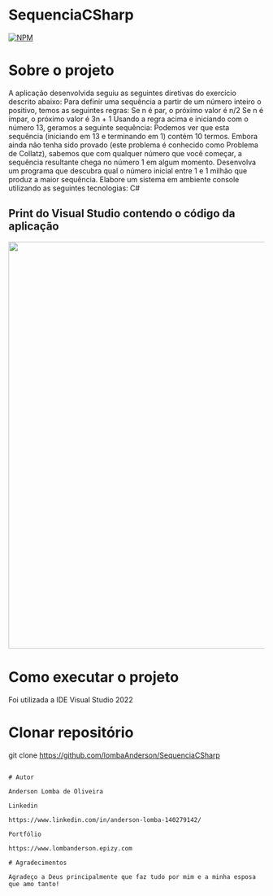 # SequenciaCSharp

[![NPM](https://img.shields.io/npm/l/react)](https://github.com/LombaAnderson/SequenciaCSharp/blob/main/LICENSE)


# Sobre o projeto
A aplicação desenvolvida seguiu as seguintes diretivas do exercício  descrito abaixo: 
Para definir uma sequência a partir de um número inteiro o positivo, temos as seguintes regras:
Se n é par, o próximo valor é n/2
Se n é ímpar, o próximo valor é 3n + 1
Usando a regra acima e iniciando com o número 13, geramos a seguinte
sequência:
Podemos ver que esta sequência (iniciando em 13 e terminando em 1) contém
10 termos. Embora ainda não tenha sido provado (este problema é conhecido
como Problema de Collatz), sabemos que com qualquer número que você
começar, a sequência resultante chega no número 1 em algum momento.
Desenvolva um programa que descubra qual o número inicial entre 1 e 1
milhão que produz a maior sequência.
Elabore um sistema em ambiente console utilizando as seguintes tecnologias: C# 


## Print do Visual Studio contendo o código da aplicação
<div align="center">
<img src="https://user-images.githubusercontent.com/60937513/192590784-e8cb31d8-0a7b-4438-9995-453827e81c19.PNG" width="800" />
</div>

# Como executar o projeto

Foi utilizada a IDE Visual Studio 2022

# Clonar repositório
git clone https://github.com/lombaAnderson/SequenciaCSharp

```

# Autor

Anderson Lomba de Oliveira

Linkedin

https://www.linkedin.com/in/anderson-lomba-140279142/

Portfólio

https://www.lombanderson.epizy.com

# Agradecimentos

Agradeço a Deus principalmente que faz tudo por mim e a minha esposa que amo tanto!
